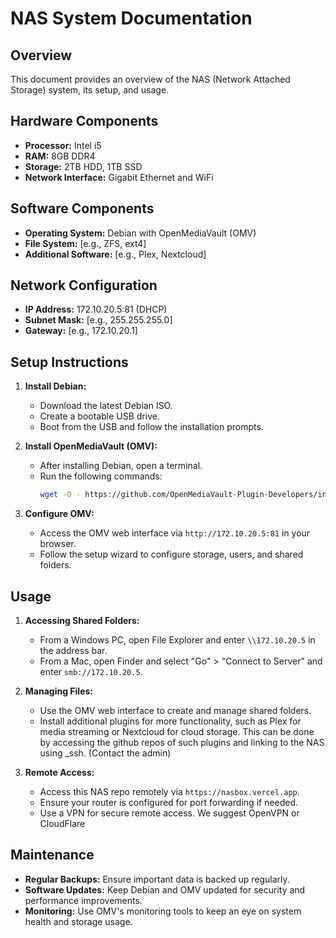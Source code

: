 # NAS System Documentation

## Overview
This document provides an overview of the NAS (Network Attached Storage) system, its setup, and usage.

## Hardware Components
- **Processor:** Intel i5
- **RAM:** 8GB DDR4
- **Storage:** 2TB HDD, 1TB SSD
- **Network Interface:** Gigabit Ethernet and WiFi

## Software Components
- **Operating System:** Debian with OpenMediaVault (OMV)
- **File System:** [e.g., ZFS, ext4]
- **Additional Software:** [e.g., Plex, Nextcloud]

## Network Configuration
- **IP Address:** 172.10.20.5:81 (DHCP)
- **Subnet Mask:** [e.g., 255.255.255.0]
- **Gateway:** [e.g., 172.10.20.1]

## Setup Instructions

1. **Install Debian:**
   - Download the latest Debian ISO.
   - Create a bootable USB drive.
   - Boot from the USB and follow the installation prompts.

2. **Install OpenMediaVault (OMV):**
   - After installing Debian, open a terminal.
   - Run the following commands:
     ```sh
     wget -O - https://github.com/OpenMediaVault-Plugin-Developers/installScript/raw/master/install | sudo bash
     ```

3. **Configure OMV:**
   - Access the OMV web interface via `http://172.10.20.5:81` in your browser.
   - Follow the setup wizard to configure storage, users, and shared folders.

## Usage

1. **Accessing Shared Folders:**
   - From a Windows PC, open File Explorer and enter `\\172.10.20.5` in the address bar.
   - From a Mac, open Finder and select "Go" > "Connect to Server" and enter `smb://172.10.20.5`.

2. **Managing Files:**
   - Use the OMV web interface to create and manage shared folders.
   - Install additional plugins for more functionality, such as Plex for media streaming or Nextcloud for cloud storage. This can be done by accessing the github repos of such plugins and linking to the NAS using _ssh. (Contact the admin)

3. **Remote Access:**
   - Access this NAS repo remotely via `https://nasbox.vercel.app`.
   - Ensure your router is configured for port forwarding if needed.
   - Use a VPN for secure remote access. We suggest OpenVPN or CloudFlare

## Maintenance
- **Regular Backups:** Ensure important data is backed up regularly.
- **Software Updates:** Keep Debian and OMV updated for security and performance improvements.
- **Monitoring:** Use OMV's monitoring tools to keep an eye on system health and storage usage.
